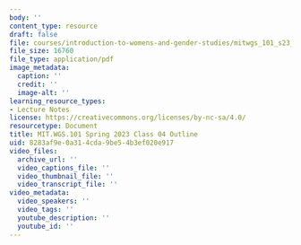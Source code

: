 ```yaml
---
body: ''
content_type: resource
draft: false
file: courses/introduction-to-womens-and-gender-studies/mitwgs_101_s23_class4outline.pdf
file_size: 16760
file_type: application/pdf
image_metadata:
  caption: ''
  credit: ''
  image-alt: ''
learning_resource_types:
- Lecture Notes
license: https://creativecommons.org/licenses/by-nc-sa/4.0/
resourcetype: Document
title: MIT.WGS.101 Spring 2023 Class 04 Outline
uid: 8283af9e-0a31-4cda-9be5-4b3ef020e917
video_files:
  archive_url: ''
  video_captions_file: ''
  video_thumbnail_file: ''
  video_transcript_file: ''
video_metadata:
  video_speakers: ''
  video_tags: ''
  youtube_description: ''
  youtube_id: ''
---
```

